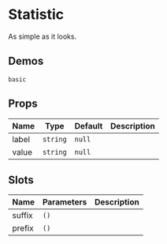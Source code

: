 # Statistic
As simple as it looks.
## Demos
```demo
basic
```
## Props
|Name|Type|Default|Description|
|-|-|-|-|
|label|`string`|`null`||
|value|`string`|`null`||

## Slots
|Name|Parameters|Description|
|-|-|-|
|suffix|`()`||
|prefix|`()`||